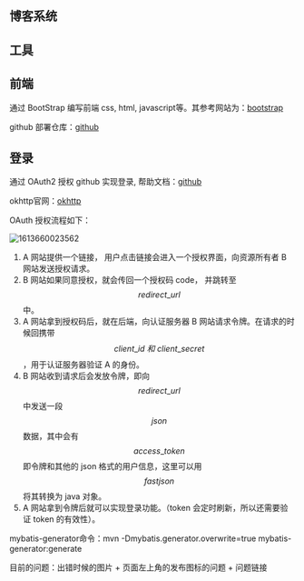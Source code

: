 ## 博客系统

## 工具

## 前端
通过 BootStrap 编写前端 css, html, javascript等。其参考网站为：[bootstrap](https://v3.bootcss.com/components/#navbar)

github 部署仓库：[github](https://github.com/StungYep/Blog)



## 登录
通过 OAuth2 授权 github 实现登录, 帮助文档：[github](https://docs.github.com/en/developers/apps/authorizing-oauth-apps)

okhttp官网：[okhttp](https://square.github.io/okhttp/)

OAuth 授权流程如下：

![1613660023562](C:\Users\StungYep\AppData\Roaming\Typora\typora-user-images\1613660023562.png)

1.  A 网站提供一个链接， 用户点击链接会进入一个授权界面，向资源所有者 B 网站发送授权请求。
2.  B 网站如果同意授权，就会传回一个授权码 code， 并跳转至 $$redirect\_url$$  中。
3.  A 网站拿到授权码后，就在后端，向认证服务器 B 网站请求令牌。在请求的时候回携带 $$client\_id\ 和\  client\_secret$$  ，用于认证服务器验证 A 的身份。
4.  B 网站收到请求后会发放令牌，即向 $$redirect\_url$$ 中发送一段 $$json$$ 数据，其中会有 $$access\_token$$ 即令牌和其他的 json 格式的用户信息，这里可以用 $$fastjson$$ 将其转换为 java 对象。
5.  A 网站拿到令牌后就可以实现登录功能。（token 会定时刷新，所以还需要验证 token 的有效性）。

mybatis-generator命令：mvn -Dmybatis.generator.overwrite=true mybatis-generator:generate

目前的问题：出错时候的图片 + 页面左上角的发布图标的问题 + 问题链接
